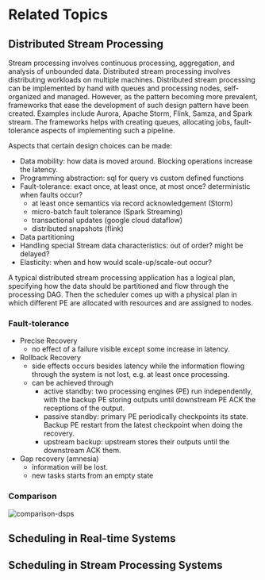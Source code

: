 # Related Topics

## Distributed Stream Processing

Stream processing involves continuous processing, aggregation, and analysis of
unbounded data. Distributed stream processing involves distributing workloads on
multiple machines. Distributed stream processing can be implemented by hand with
queues and processing nodes, self-organized and managed. However, as the pattern
becoming more prevalent, frameworks that ease the development of such design
pattern have been created. Examples include Aurora, Apache Storm, Flink, Samza, and
Spark stream. The frameworks helps with creating queues, allocating jobs,
fault-tolerance aspects of implementing such a pipeline.

Aspects that certain design choices can be made:

- Data mobility: how data is moved around. Blocking operations increase the latency.
- Programming abstraction: sql for query vs custom defined functions
- Fault-tolerance: exact once, at least once, at most once? deterministic when
  faults occur?
  - at least once semantics via record acknowledgement (Storm)
  - micro-batch fault tolerance (Spark Streaming)
  - transactional updates (google cloud dataflow)
  - distributed snapshots (flink)
- Data partitioning
- Handling special Stream data characteristics: out of order? might be delayed?
- Elasticity: when and how would scale-up/scale-out occur?

A typical distributed stream processing application has a logical plan,
specifying how the data should be partitioned and flow through the processing
DAG. Then the scheduler comes up with a physical plan in which different PE are
allocated with resources and are assigned to nodes.

### Fault-tolerance

- Precise Recovery
  - no effect of a failure visible except some increase in latency.
- Rollback Recovery
  - side effects occurs besides latency while the information flowing through
    the system is not lost, e.g. at least once processing.
  - can be achieved through
    - active standby: two processing engines (PE) run independently, with the
      backup PE storing outputs until downstream PE ACK the receptions of the
      output.
    - passive standby: primary PE periodically checkpoints its state. Backup PE
      restart from the latest checkpoint when doing the recovery.
    - upstream backup: upstream stores their outputs until the downstream ACK them.
- Gap recovery (amnesia)
  - information will be lost.
  - new tasks starts from an empty state

### Comparison

![comparison-dsps](https://i.imgur.com/KnsWwI7.png)

## Scheduling in Real-time Systems

## Scheduling in Stream Processing Systems
